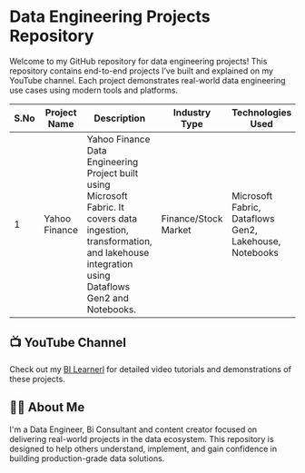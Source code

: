 # Data Engineering Projects Repository

Welcome to my GitHub repository for data engineering projects! This repository contains end-to-end projects I’ve built and explained on my YouTube channel. Each project demonstrates real-world data engineering use cases using modern tools and platforms.

| S.No | Project Name     | Description                                                                 | Industry Type     | Technologies Used                             | Level     | Repo Link                |
|------|------------------|-----------------------------------------------------------------------------|-------------------|-----------------------------------------------|-----------|-------------------------------|
| 1    | Yahoo Finance    | Yahoo Finance Data Engineering Project built using Microsoft Fabric. It covers data ingestion, transformation, and lakehouse integration using Dataflows Gen2 and Notebooks. | Finance/Stock Market | Microsoft Fabric, Dataflows Gen2, Lakehouse, Notebooks | Intermediate | [...](https://github.com/bitoollearner/de-project-BI-Learner/tree/main/yahoo-finance) |

## 📺 YouTube Channel

Check out my [BI Learnerl](https://www.youtube.com/@bilearner) for detailed video tutorials and demonstrations of these projects.

## 🙋‍♂️ About Me

I'm a Data Engineer, Bi Consultant and content creator focused on delivering real-world projects in the data ecosystem. This repository is designed to help others understand, implement, and gain confidence in building production-grade data solutions.
